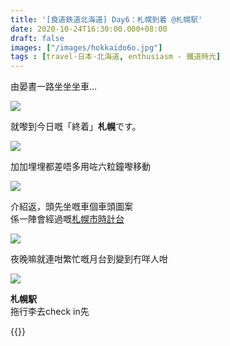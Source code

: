 ```yaml
---
title: '[食道鉄道北海道] Day6：札幌到着 @札幌駅'
date: 2020-10-24T16:30:00.000+08:00
draft: false
images: ["/images/hokkaido6o.jpg"]
tags : [travel-日本-北海道, enthusiasm - 鐵道時光]
---
```

 
由晏晝一路坐坐坐車...

![](/images/hokkaido6o1.jpg)

就嚟到今日嘅「終着」**札幌**です。

![](/images/hokkaido6o2.jpg)

加加埋埋都差唔多用咗六粒鐘嚟移動

![](/images/hokkaido6o3.jpg)

介紹返，頭先坐嘅車個車頭圖案  
係一陣會經過嘅[札幌市時計台](https://hidie.net/hokkaido6p/)  

![](/images/hokkaido6o4.jpg)

夜晚嘛就連咁繁忙嘅月台到變到冇咩人咁

![](/images/hokkaido6o5.jpg)

**札幌駅**  
拖行李去check in先

  
{{<hokkaido>}}

